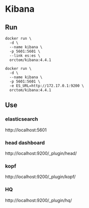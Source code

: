 # Kibana
## Run
```
docker run \
  -d \
  --name kibana \
  -p 5601:5601 \
  --link es:es \
  orctom/kibana:4.4.1
```
```
docker run \
  -d \
  --name kibana \
  -p 5601:5601 \
  -e ES_URL=http://172.17.0.1:9200 \
  orctom/kibana:4.4.1
```

## Use

### elasticsearch
http://localhost:5601

### head dashboard
http://localhost:9200/_plugin/head/

### kopf
http://localhost:9200/_plugin/kopf/

### HQ
http://localhost:9200/_plugin/hq/